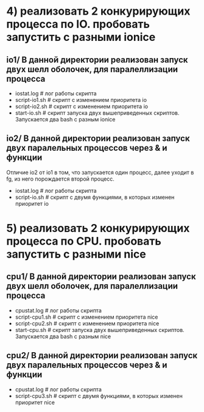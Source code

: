#	4) реализовать 2 конкурирующих процесса по IO. пробовать запустить с разными ionice
		
## io1/ В данной директории реализован запуск двух шелл оболочек, для паралеллизации процесса
- iostat.log		# лог работы скрипта
- script-io1.sh		# скрипт с изменением приоритета io
- script-io2.sh		# скрипт с изменением приоритета io
- start-io.sh		# скрипт запуска двух вышеприведенных скриптов. Запускается два bash с разным ionice

## io2/ В данной директории реализован запуск двух паралельных процессов через & и функции
Отличие io2 от io1 в том, что запускается один процесс, далее уходит в fg, из него порождается второй процесс.
- iostat.log		# лог работы скрипта
- script-io.sh		# скрипт с двумя функциями, в которых изменен приоритет io

#	5) реализовать 2 конкурирующих процесса по CPU. пробовать запустить с разными nice

## cpu1/ В данной директории реализован запуск двух шелл оболочек, для паралеллизации процесса
- cpustat.log		# лог работы скрипта
- script-cpu1.sh	# скрипт с изменением приоритета nice
- script-cpu2.sh	# скрипт с изменением приоритета nice
- start-cpu.sh		# скрипт запуска двух вышеприведенных скриптов. Запускается два bash с разным nice

## cpu2/ В данной директории реализован запуск двух паралельных процессов через & и функции

- cpustat.log		# лог работы скрипта
- script-cpu3.sh	# скрипт с двумя функциями, в которых изменен приоритет nice

